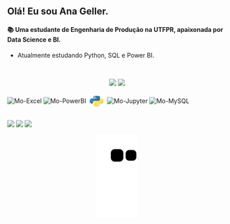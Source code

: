 ## Olá! Eu sou Ana Geller.

#### 📚 Uma estudante de Engenharia de Produção na UTFPR, apaixonada por Data Science e BI.
- Atualmente estudando Python, SQL e Power BI.

##

<br>
<div align="center">
  <img height="150em"src="https://github-readme-stats.vercel.app/api?username=AnaGellerK&show_icons=true&theme=radical">
  <img height="150em" src="https://github-readme-stats.vercel.app/api/top-langs/?username=AnaGellerK&layout=compact&theme=radical">
</div>



<div style="display: inline_block"><br>
  <img align="center" alt="Mo-Excel" height="30" width="40" src="https://img.icons8.com/color/48/microsoft-excel-2019--v1.png">
  <img align="center" alt="Mo-PowerBI" height="30" width="40" src="https://img.icons8.com/color/48/000000/power-bi.png"/>
  <img align="center" alt="Mo-Python" height="30" width="40" src="https://raw.githubusercontent.com/devicons/devicon/master/icons/python/python-original.svg">
  <img align="center" alt="Mo-Jupyter" height="30" width="40" src="https://cdn.icon-icons.com/icons2/2667/PNG/512/jupyter_app_icon_161280.png">
  <img align="center" alt="Mo-MySQL" height="30" width="40" src="https://img.icons8.com/fluency/48/mysql-logo.png"/>
</div>

##

##
<div> 
<a href = "https://www.linkedin.com/in/ana-thaynara-geller-kuchinski/"><img src="https://img.shields.io/badge/Linkedin-0078D4?style=for-the-badge&logo=linkedin&logoColor=white"></a>
<a href = "mailto:anageller.k@gmail.com"><img src="https://img.shields.io/badge/-Gmail-%23333?style=for-the-badge&logo=gmail&logoColor=white" target="_blank"></a>
<a href="https://www.instagram.com/anageller_/" target="_blank"><img src="https://img.shields.io/badge/-Instagram-%23E4405F?style=for-the-badge&logo=instagram&logoColor=white" target="_blank"></a>
 
</div>

<div align="center">

  ![Snake animation](https://github.com/AnaGellerK/AnaGellerK/blob/output/github-contribution-grid-snake.svg)
  
</div>

